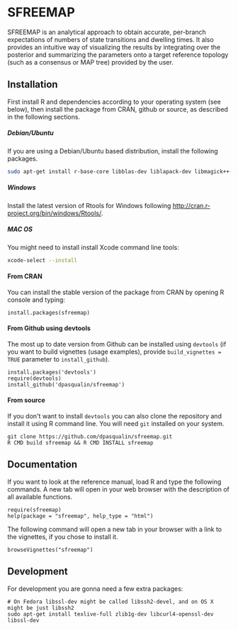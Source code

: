 # SFREEMAP

SFREEMAP is an analytical approach to obtain accurate, per-branch
expectations of numbers of state transitions and dwelling times. It also
provides an intuitive way of visualizing the results by integrating over
the posterior and summarizing the parameters onto a target reference
topology (such as a consensus or MAP tree) provided by the user.

## Installation

First install R and dependencies according to your operating system (see below), then install
the package from CRAN, github or source, as described in the following sections.


##### Debian/Ubuntu

If you are using a Debian/Ubuntu based distribution, install the following packages.

```bash
sudo apt-get install r-base-core libblas-dev liblapack-dev libmagick++-dev
```

##### Windows

Install the latest version of Rtools for Windows following
http://cran.r-project.org/bin/windows/Rtools/.

##### MAC OS

You might need to install install Xcode command line tools:
```bash
xcode-select --install
```


#### From CRAN

You can install the stable version of the package from CRAN by opening R console and typing:
```
install.packages(sfreemap)
```

#### From Github using devtools

The most up to date version from Github can be installed using `devtools` (if you want to build vignettes
(usage examples), provide `build_vignettes = TRUE` parameter to `install_github`).
```
install.packages('devtools')
require(devtools)
install_github('dpasqualin/sfreemap')
```
#### From source

If you don't want to install `devtools` you can also clone the repository and install it using R command line.
You will need `git` installed on your system.
```
git clone https://github.com/dpasqualin/sfreemap.git
R CMD build sfreemap && R CMD INSTALL sfreemap
```

## Documentation

If you want to look at the reference manual, load R and type the following
commands. A new tab will open in your web browser with the description of
all available functions.

```
require(sfreemap)
help(package = "sfreemap", help_type = "html")
```

The following command will open a new tab in your browser with a link to the vignettes, if you chose
to install it.

```
browseVignettes("sfreemap")
```

## Development

For development you are gonna need a few extra packages:
```
# On Fedora libssl-dev might be called libssh2-devel, and on OS X might be just libssh2
sudo apt-get install texlive-full zlib1g-dev libcurl4-openssl-dev libssl-dev
```